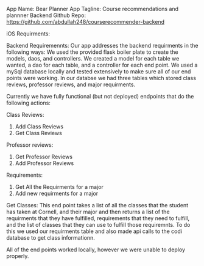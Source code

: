 App Name: Bear Planner
App Tagline: Course recommendations and plannner 
Backend Github Repo: https://github.com/abdullah248/courserecommender-backend


iOS Requirments:

Backend Requiremennts: 
Our app addresses the backend requirments in the following ways: We used the provided flask boiler plate
to create the models, daos, and controllers. We created a model for each table we wanted, a dao for each table, and a controller
for each end point. We used a mySql database locally and tested extensively to make sure all of our end points were working. In
our databse we had three tables which stored class reviews, professor reviews, and major requirments. 

Currently we have fully functional (but not deployed) endpoints that do the following actions: 

Class Reviews:
1. Add Class Reviews
2. Get Class Reviews

Professor reviews:
1. Get Professor Reviews
2. Add Professor Reviews

Requirements:
1. Get All the Requirments for a major
2. Add new requirments for a major

Get Classes:
This end point takes a list of all the classes that the student has taken at Cornell, and their major and then returns a list of the requirments that they have fulfilled, requirements that they need to fulfill, and the list of classes that they can use to fulfill those requiremnts. To do this we used our requirments table and also made api calls to the codi database to get class informationn.

All of the end points worked locally, however we were unable to deploy properly.


